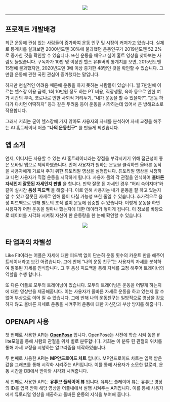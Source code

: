 <p align="center">
  <img src="https://github.com/ha-jinwoo/CapStone-APP-ResultVideo/blob/master/Capstoneresult/app/src/main/res/mipmap-xxxhdpi/ic_launcher_foreground.png" />
</p>

----------------

## 프로젝트 개발배경

최근 운동에 관심 있는 사람들이 증가하여 운동 인구 및 시장이 커져가고 있습니다.
실제로 통계치를 살펴보면 2000년도엔 30%에 불과했던 운동인구가 2019년도엔 52.2%로 증가한 것을 확인할 수 있습니다. 또한 운동을 배우고 싶어 홈트 영상을 찾아보는 사람도 늘었습니다. 구독자가 10만 명 이상인 헬스 유튜버의 통계치를 보면, 2015년도엔 15명에 불과했지만, 2020년도엔 3배 이상 증가한 48명인 것을 확인할 수 있습니다. 그만큼 운동에 관한 국민 관심이 증가했다는 말입니다.

하지만 현실적인 어려움 때문에 운동을 하지 못하는 사람들이 있습니다. 월 7만원에 이르는 헬스장 이용 금액, 1회 10만원 정도 하는 PT 비용, 직장생활, 육아 등으로 인한 여가 시간의 부족, 코로나로 인한 사회적 거리두기, “내가 운동을 할 수 있을까?”, “운동 하다가 다치면 어떡하지” 등과 같은 두려움 등이 운동을 시작하는데 있어서 큰 방해요소로 작용합니다.

그래서 저희는 굳이 헬스장에 가지 않아도 사용자의 자세를 분석하여 자세 교정을 해주는 AI 홈트레이너 어플 __“나의 운동친구”__ 를 만들게 되었습니다.

## 앱 소개

언제, 어디서든 사용할 수 있는 AI 홈트레이너라는 장점을 부각시키기 위해 접근성이 좋은 모바일 앱으로 제작하였습니다. 먼저 사용자가 원하는 운동을 클릭하면 올바른 동작을 사용자에게 가르쳐 주기 위한 튜토리얼 영상을 실행합니다. 튜토리얼 영상을 시청하고 나면 사용자가 직접 운동을 시작하게 됩니다. 사용자 몸의 각 관절을 인식하여 __올바른 자세인지 잘못된 자세인지 판별__ 을 합니다. 만약 잘못 된 자세인 경우 “허리 숙이지마”와 같이 실시간 __음성 피드백__ 을 해줍니다. 이로 인해 사용자는 내가 운동을 잘 하고 있는지 알 수 있고 잘못된 자세로 인해 몸이 다칠 가능성 또한 줄일 수 있습니다. 추가적으로 음성 피드백으로 인해 별도의 조작 없이 운동에 집중할 수 있습니다. 이렇게 운동을 하면 사용자가 어떤 운동을 얼마나 했는지에 대한 데이터가 쌓이게 됩니다. 이 정보를 바탕으로 데이터를 시각화 시켜줘 자신이 한 운동량을 한 눈에 확인할 수 있습니다.

<p align="center">
  <img src="https://github.com/ha-jinwoo/hufs/blob/master/readme_image/%EC%8B%A4%ED%96%89%EC%98%81%EC%83%81.gif" />
</p>

## 타 앱과의 차별성

Like Fit이라는 어플은 자세에 대한 피드백 없이 단순히 운동 횟수의 카운트 만을 해주어 트레이너라고 보긴 어렵습니다. 그에 반해 “나의 운동 친구”는 사용자의 자세를 분석하여 잘못된 자세를 인식합니다. 그 후 음성 피드백을 통해 자세를 교정 해주어 트레이너의 역할을 수행 합니다.

또 다른 어플로 모두의 트레이닝이 있습니다. 모두의 트레이닝은 운동을 어떻게 하는지에 대한 영상만을 제공해줍니다. 이는 사용자가 올바른 자세로 운동을 하고 있는지 알 수 없어 부상으로 이어 질 수 있습니다. 그에 반해 나의 운동친구는 일방적으로 영상을 강요하지 않고 올바른 자세로 운동을 시켜주어 운동에 대한 자신감과 부상 방지를 해줍니다.

## OPENAPI 사용

첫 번째로 사용한 API는 __[OpenPose](https://github.com/CMU-Perceptual-Computing-Lab/openpose)__ 입니다. OpenPose는 사전에 학습 시켜 놓은 tf lite모델을 통해 사람의 관절을 위치 별로 분류합니다. 저희는 이 분류 된 관절의 위치를 통해 자세 교정을 시행하는 알고리즘을 제작하였습니다.

두 번째로 사용한 API는 __MP안드로이드 차트__ 입니다. MP안드로이드 차트는 입력 받은 값을 그래프를 통해 시각화 시켜주는 API입니다. 이를 통해 사용자가 소모한 칼로리, 운동 시간을 DB에서 받아와 시각화 시켜줍니다. 

세 번째로 사용한 API는 __유튜브 플레이어 뷰__ 입니다. 유튜브 플레이어 뷰는 유튜브 영상의 ID를 입력 받아 해당 영상을 어플내에서 실행 시켜주는 API입니다. 이를 통해 사용자에게 튜토리얼 영상을 제공하고 올바른 운동의 지식을 부여해 줍니다.
